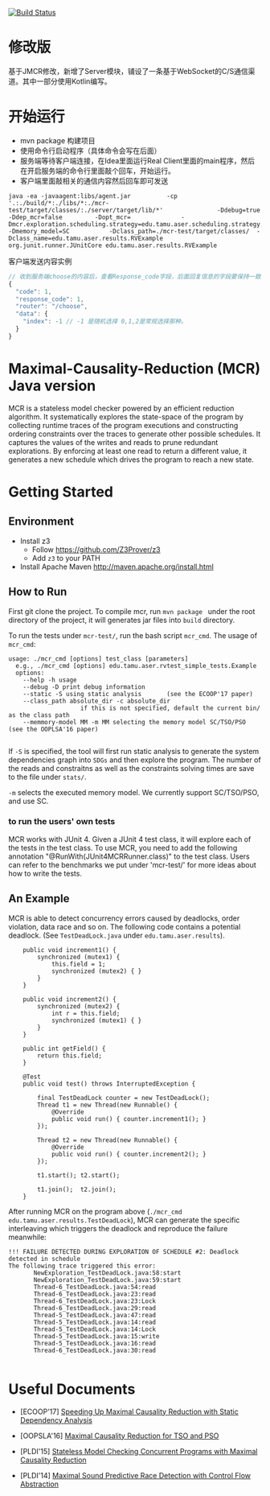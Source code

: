 [![Build Status](https://travis-ci.org/travis-ci/travis-web.svg?branch=master)](https://travis-ci.org/travis-ci/travis-web)

# 修改版
基于JMCR修改，新增了Server模块，铺设了一条基于WebSocket的C/S通信渠道。其中一部分使用Kotlin编写。

# 开始运行
- mvn package 构建项目
- 使用命令行启动程序（具体命令会写在后面）
- 服务端等待客户端连接，在Idea里面运行Real Client里面的main程序，然后在开启服务端的命令行里面敲个回车，开始运行。
- 客户端里面敲相关的通信内容然后回车即可发送

```shell
java -ea -javaagent:libs/agent.jar          -cp '.:./build/*:./libs/*:./mcr-test/target/classes/:./server/target/lib/*'               -Ddebug=true           -Ddep_mcr=false         -Dopt_mcr=              -Dmcr.exploration.scheduling.strategy=edu.tamu.aser.scheduling.strategy.MCRStrategy             -Dmemory_model=SC           -Dclass_path=./mcr-test/target/classes/  -Dclass_name=edu.tamu.aser.results.RVExample           org.junit.runner.JUnitCore edu.tamu.aser.results.RVExample
```
客户端发送内容实例 
```javascript
// 收到服务端choose的内容后，查看Response_code字段，后面回复信息的字段要保持一致
{
  "code": 1,
  "response_code": 1,
  "router": "/choose",
  "data": {
    "index": -1 // -1 是随机选择 0,1,2是常规选择那种。
  }
}
```

# Maximal-Causality-Reduction (MCR) Java version

MCR is a stateless model checker powered by an efficient reduction algorithm. It systematically explores the state-space of the program by collecting runtime traces of the program executions and constructing ordering constraints over the traces to generate other possible schedules. It captures the values of the writes and reads to prune redundant explorations. By enforcing at least one read to return a different value, it generates a new schedule which drives the program to reach a new state. 

# Getting Started

## Environment
* Install z3 
	* Follow https://github.com/Z3Prover/z3
	* Add `z3` to your PATH
* Install Apache Maven http://maven.apache.org/install.html


## How to Run
First git clone the project. To compile mcr, run `mvn package ` under the root directory of the project, it will generates jar files into `build` directory. 

To run the tests under `mcr-test/`, run the bash script `mcr_cmd`. 
The usage of `mcr_cmd`:

```
usage: ./mcr_cmd [options] test_class [parameters]
  e.g., ./mcr_cmd [options] edu.tamu.aser.rvtest_simple_tests.Example
  options:
  	--help -h usage
	--debug -D print debug information
	--static -S using static analysis       (see the ECOOP'17 paper)
	--class_path absolute_dir -c absolute_dir
					if this is not specified, default the current bin/ as the class path
	--memmory-model MM -m MM selecting the memory model SC/TSO/PSO  (see the OOPLSA'16 paper)
	
```

If `-S` is specified, the tool will first run static analysis to generate the system dependencies graph into `SDGs` and then explore the program. The number of the reads and constraitns as well as the constraints solving times are save to the file under `stats/`.

`-m` selects the executed memory model. We currently support SC/TSO/PSO, and use SC. 

### to run the users' own tests

MCR works with JUnit 4. Given a JUnit 4 test class, it will explore
each of the tests in the test class. To use MCR, you need to add the
following annotation "@RunWith(JUnit4MCRRunner.class)" to the
test class. Users can refer to the benchmarks we put under 'mcr-test/' 
for more ideas about how to write the tests.

## An Example

MCR is able to detect concurrency errors caused by deadlocks, order violation, data race and so on. The following code contains a potential deadlock.  (See `TestDeadLock.java` under `edu.tamu.aser.results`).


```
	public void increment1() {
        synchronized (mutex1) {
            this.field = 1;
            synchronized (mutex2) { }
        }
    }

    public void increment2() {
        synchronized (mutex2) {
            int r = this.field;
            synchronized (mutex1) { }
        }
    }

    public int getField() {
        return this.field;
    }

    @Test
    public void test() throws InterruptedException {

        final TestDeadLock counter = new TestDeadLock();
        Thread t1 = new Thread(new Runnable() {
            @Override
            public void run() { counter.increment1(); }
        });

        Thread t2 = new Thread(new Runnable() {
            @Override
            public void run() { counter.increment2(); }
        });

        t1.start(); t2.start();

        t1.join();  t2.join();
    }
```

After running MCR on the program above (`./mcr_cmd edu.tamu.aser.results.TestDeadLock`), MCR can generate the specific interleaving which triggers the deadlock and reproduce the failure meanwhile: 

```
!!! FAILURE DETECTED DURING EXPLORATION OF SCHEDULE #2: Deadlock detected in schedule
The following trace triggered this error:
       NewExploration_TestDeadLock.java:58:start
       NewExploration_TestDeadLock.java:59:start
       Thread-6_TestDeadLock.java:54:read
       Thread-6_TestDeadLock.java:23:read
       Thread-6_TestDeadLock.java:23:Lock
       Thread-6_TestDeadLock.java:29:read
       Thread-5_TestDeadLock.java:47:read
       Thread-5_TestDeadLock.java:14:read
       Thread-5_TestDeadLock.java:14:Lock
       Thread-5_TestDeadLock.java:15:write
       Thread-5_TestDeadLock.java:16:read
       Thread-6_TestDeadLock.java:30:read


```





# Useful Documents
* [ECOOP'17] [Speeding Up Maximal Causality Reduction with Static Dependency Analysis](https://huangshiyou.github.io/files/Huang-ECOOP-2017-16.pdf)

* [OOPSLA'16] [Maximal Causality Reduction for TSO and PSO](https://huangshiyou.github.io/files/mcr_relax-huang.pdf)

* [PLDI'15] [Stateless Model Checking Concurrent Programs with Maximal Causality Reduction](https://parasol.tamu.edu/~jeff/academic/mcr.pdf)

* [PLDI'14] [Maximal Sound Predictive Race Detection
with Control Flow Abstraction](http://fsl.cs.illinois.edu/FSL/papers/2014/huang-meredith-rosu-2014-pldi/huang-meredith-rosu-2014-pldi-public.pdf)

